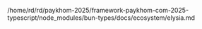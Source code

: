 /home/rd/rd/paykhom-2025/framework-paykhom-com-2025-typescript/node_modules/bun-types/docs/ecosystem/elysia.md